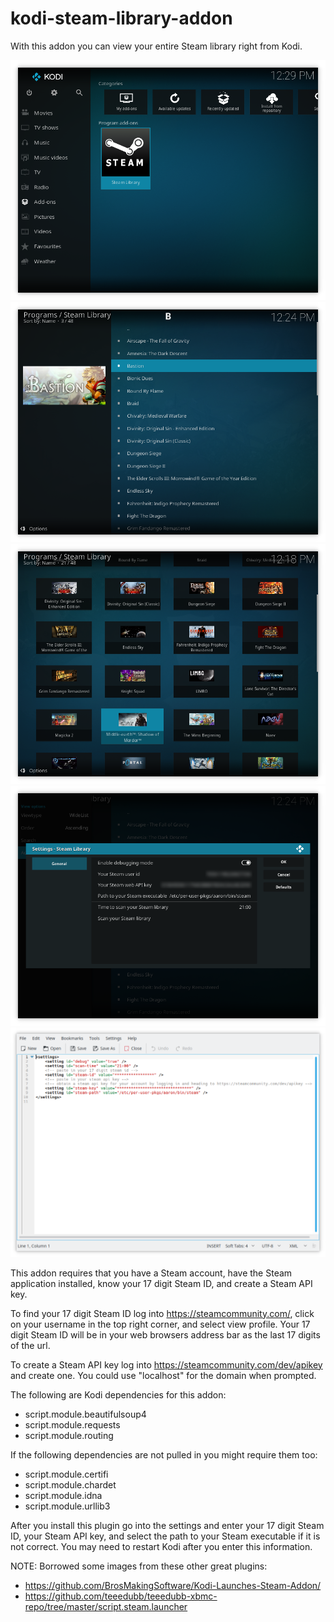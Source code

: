 # kodi-steam-library-addon

With this addon you can view your entire Steam library right from Kodi.

![](plugin.program.steam.library/screenshot-01.png)
![](plugin.program.steam.library/screenshot-02.png)
![](plugin.program.steam.library/screenshot-03.png)
![](plugin.program.steam.library/screenshot-04.png)
![](plugin.program.steam.library/screenshot-05.png)

This addon requires that you have a Steam account, have the Steam application installed, know your 17 digit Steam ID, and create a Steam API key.

To find your 17 digit Steam ID log into https://steamcommunity.com/, click on your username in the top right corner, and select view profile. Your 17 digit Steam ID will be in your web browsers address bar as the last 17 digits of the url.

To create a Steam API key log into https://steamcommunity.com/dev/apikey and create one. You could use "localhost" for the domain when prompted.

The following are Kodi dependencies for this addon:
- script.module.beautifulsoup4
- script.module.requests
- script.module.routing

If the following dependencies are not pulled in you might require them too:
- script.module.certifi
- script.module.chardet
- script.module.idna
- script.module.urllib3 

After you install this plugin go into the settings and enter your 17 digit Steam ID, your Steam API key, and select the path to your Steam executable if it is not correct. You may need to restart Kodi after you enter this information.

NOTE: Borrowed some images from these other great plugins:

- https://github.com/BrosMakingSoftware/Kodi-Launches-Steam-Addon/
- https://github.com/teeedubb/teeedubb-xbmc-repo/tree/master/script.steam.launcher
